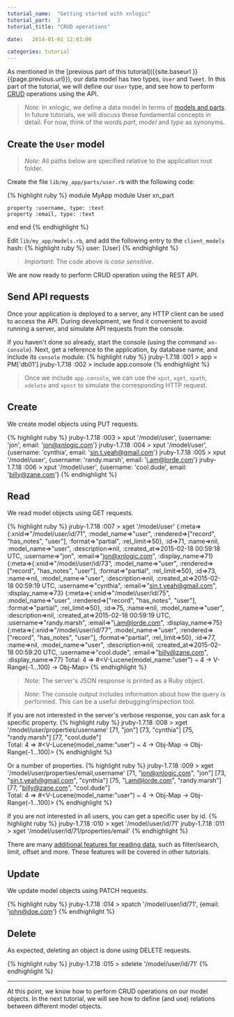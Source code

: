 ```yaml
---
tutorial_name:  "Getting started with xnlogic"
tutorial_part:  3
tutorial_title: "CRUD operations"

date:   2014-01-01 12:03:00

categories: tutorial
---
```


As mentioned in the [previous part of this tutorial]({{site.baseurl }}{{page.previous.url}}), our data model has two types, `User` and `Tweet`. In this part of the tutorial, we will define our `User` type, and see how to perform [CRUD](http://en.wikipedia.org/wiki/Create,_read,_update_and_delete) operations using the API.

> _Note:_ In xnlogic, we define a data model in terms of [models and parts](https://github.com/xnlogic/xn-gem-template/wiki/Data-Modeling,-Parts-and-Models).
> In future tutorials, we will discuss these fundamental concepts in detail. 
> For now, think of the words _part_, _model_ and _type_ as synonyms.


## Create the `User` model

> _Note:_ All paths below are specified relative to the application root folder.

Create the file `lib/my_app/parts/user.rb` with the following code:

{% highlight ruby %}
module MyApp
  module User
    xn_part

    property :username, type: :text
    property :email, type: :text
  end
end
{% endhighlight %}

Edit `lib/my_app/models.rb`, and add the following entry to the `client_models` hash:
{% highlight ruby %}
user: [User]
{% endhighlight %}

> _Important:_ The code above is _case sensitive_.

We are now ready to perform CRUD operation using the REST API.

## Send API requests

Once your application is deployed to a server, any HTTP client can be used to access the API. During development, we find it convenient to avoid running a server, and simulate API requests from the console.

If you haven't done so already, start the console (using the command `xn-console`). Next, get a reference to the application, by database name, and include its `console` module:
{% highlight ruby %}
jruby-1.7.18 :001 > app = PM['db01']
jruby-1.7.18 :002 > include app.console
{% endhighlight %}

> Once we include `app.console`, we can use the `xput`, `xget`, `xpath`, `xdelete` and `xpost` to simulate the corresponding HTTP request.

## Create

We create model objects using PUT requests.

{% highlight ruby %}
jruby-1.7.18 :003 > xput '/model/user', {username: 'jon', email: 'jon@xnlogic.com'}
jruby-1.7.18 :004 > xput '/model/user', {username: 'cynthia', email: 'sin.t.yeah@gmail.com'}
jruby-1.7.18 :005 > xput '/model/user', {username: 'randy.marsh', email: 'i.am@lorde.com'}
jruby-1.7.18 :006 > xput '/model/user', {username: 'cool.dude', email: 'billy@zane.com'}
{% endhighlight %}

## Read

We read model objects using GET requests.

{% highlight ruby %}
jruby-1.7.18 :007 > xget '/model/user'
{:meta=>{:xnid=>"/model/user/id/71", :model_name=>"user", :rendered=>["record", "has_notes", "user"], :format=>"partial", :rel_limit=>50}, :id=>71, :name=>nil, :model_name=>"user", :description=>nil, :created_at=>2015-02-18 00:59:18 UTC, :username=>"jon", :email=>"jon@xnlogic.com", :display_name=>71}
{:meta=>{:xnid=>"/model/user/id/73", :model_name=>"user", :rendered=>["record", "has_notes", "user"], :format=>"partial", :rel_limit=>50}, :id=>73, :name=>nil, :model_name=>"user", :description=>nil, :created_at=>2015-02-18 00:59:19 UTC, :username=>"cynthia", :email=>"sin.t.yeah@gmail.com", :display_name=>73}
{:meta=>{:xnid=>"/model/user/id/75", :model_name=>"user", :rendered=>["record", "has_notes", "user"], :format=>"partial", :rel_limit=>50}, :id=>75, :name=>nil, :model_name=>"user", :description=>nil, :created_at=>2015-02-18 00:59:19 UTC, :username=>"randy.marsh", :email=>"i.am@lorde.com", :display_name=>75}
{:meta=>{:xnid=>"/model/user/id/77", :model_name=>"user", :rendered=>["record", "has_notes", "user"], :format=>"partial", :rel_limit=>50}, :id=>77, :name=>nil, :model_name=>"user", :description=>nil, :created_at=>2015-02-18 00:59:20 UTC, :username=>"cool.dude", :email=>"billy@zane.com", :display_name=>77}
Total: 4
 => #<V-Lucene(model_name:"user") ~ 4 -> V-Range(-1...100) -> Obj-Map>
{% endhighlight %}

> _Note:_ The server's JSON response is printed as a Ruby object. 

> _Note:_ The console output includes information about how the query is performed. This can be a useful debugging/inspection tool.

If you are not interested in the server's verbose response, you can ask for a specific property.
{% highlight ruby %}
jruby-1.7.18 :008 > xget '/model/user/properties/username'
[71, "jon"] [73, "cynthia"] [75, "randy.marsh"] [77, "cool.dude"]  
Total: 4
 => #<V-Lucene(model_name:"user") ~ 4 -> Obj-Map -> Obj-Range(-1...100)>
{% endhighlight %}

Or a number of properties.
{% highlight ruby %}
jruby-1.7.18 :009 > xget '/model/user/properties/email,username'
[71, "jon@xnlogic.com", "jon"] [73, "sin.t.yeah@gmail.com", "cynthia"] [75, "i.am@lorde.com", "randy.marsh"] [77, "billy@zane.com", "cool.dude"]    
Total: 4
 => #<V-Lucene(model_name:"user") ~ 4 -> Obj-Map -> Obj-Range(-1...100)>
{% endhighlight %}

If you are not interested in all users, you can get a specific user by id.
{% highlight ruby %}
jruby-1.7.18 :010 > xget '/model/user/id/71'
jruby-1.7.18 :011 > xget '/model/user/id/71/properties/email'
{% endhighlight %}

There are many [additional features for reading data](https://github.com/xnlogic/xn-gem-template/wiki/REST-API#getting-vertices), such as filter/search, limit, offset and more. These features will be covered in other tutorials.

## Update

We update model objects using PATCH requests.

{% highlight ruby %}
jruby-1.7.18 :014 > xpatch '/model/user/id/71', {email: 'john@doe.com'}
{% endhighlight %}

## Delete

As expected, deleting an object is done using DELETE requests.

{% highlight ruby %}
jruby-1.7.18 :015 > xdelete '/model/user/id/71'
{% endhighlight %}


----

At this point, we know how to perform CRUD operations on our model objects. In the next tutorial, we will see how to define (and use) relations between different model objects.
